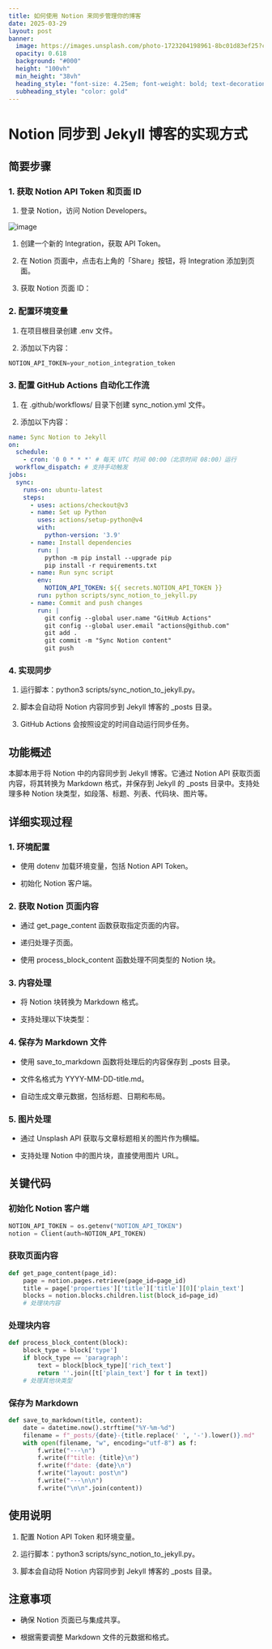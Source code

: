 ```yaml
---
title: 如何使用 Notion 来同步管理你的博客
date: 2025-03-29
layout: post
banner:
  image: https://images.unsplash.com/photo-1723204198961-8bc01d83ef25?crop=entropy&cs=tinysrgb&fit=max&fm=jpg&ixid=M3w2OTIwMzJ8MHwxfHJhbmRvbXx8fHx8fHx8fDE3NDMyMjIzMDZ8&ixlib=rb-4.0.3&q=80&w=1080
  opacity: 0.618
  background: "#000"
  height: "100vh"
  min_height: "38vh"
  heading_style: "font-size: 4.25em; font-weight: bold; text-decoration: underline"
  subheading_style: "color: gold"
---
```


# Notion 同步到 Jekyll 博客的实现方式

## 简要步骤

### 1. 获取 Notion API Token 和页面 ID

1. 登录 Notion，访问 Notion Developers。

![image](https://prod-files-secure.s3.us-west-2.amazonaws.com/a7a0cc5a-89b9-4cda-8686-1fba0ca52f40/d19c1afe-dea5-4312-9333-786b0ba83054/image.png?X-Amz-Algorithm=AWS4-HMAC-SHA256&X-Amz-Content-Sha256=UNSIGNED-PAYLOAD&X-Amz-Credential=ASIAZI2LB466RHVVSQS2%2F20250329%2Fus-west-2%2Fs3%2Faws4_request&X-Amz-Date=20250329T042506Z&X-Amz-Expires=3600&X-Amz-Security-Token=IQoJb3JpZ2luX2VjEAAaCXVzLXdlc3QtMiJGMEQCIHylJmnuBzoP9gX2m3G3sE3DQZdGLKxxszRCPWoBc1SvAiAIdSDwti4qrPXjWhmCwe%2FmPIStQ5nhnrBsaNuqrIg4jSr%2FAwhpEAAaDDYzNzQyMzE4MzgwNSIMevXoPDretyQkGDwMKtwDoIEtrXwyJvBOf2brcyyaBeRlkAfLJioJudvNIr4F9wQH0L8sQGQqOn3kOqTz4jvDforLraxidS5Sgp34QXRErBF7gIyJDSwspWyC44U%2Fc%2Bb%2FCEoI39KvFGfSaCtdXS4yKcsoeWmnWI%2F%2BYutQhzoW3hyCdxLI32hJWNAxcK2v2gYv99m3uPXWRD0%2Fn4KPEZR0foFM%2BKhaM61vVAfTGz0t%2FxSl%2Fyvzba3uG249iRLM9%2FhSx9GvpW9Ooa0XjdmDiJbbBGpMa7UFDkZ5aHUbRYbheDJg%2Bksqo%2FW8K190fIWSQ%2FDBaOB6Lk41zPPGatjijtOY9xB2qR%2BgsKlfJovUrYML9gAJF8tXRZoDZi31NOQC9omKk0pxpUNSNiMc%2F1GJ3r1wB8qLJllb2B7Jljddeuqi597mnKrVv93BquoEC1KwzUMdCvvExTUQXfZDuOYtLJy4AlWalhqTDtK8Uu77qy%2BUPB8Pf0QdgGVceXOiu%2FnenVcX%2BiZO0mh7l0ds9fhyTX7EYOuYbR%2FpUWcn41ZDHoPS7XJMOc4fHo43br2kok2dDqz96o9RM6oMldRQJt5VNgZZv41V4rSXSSHfkZErMzv3HVTHLVCX%2BX8daRvuAKfokLRftPEkZolfTNtJdJ8w09%2BcvwY6pgFLwJgVnugrNCkNDp%2BWV1iKOG5JQHTrpJvgWz%2BkOgdUu2oA8GJ6sbt4oTfD7xuwgjFkkZK%2FnQsUo6sX7YmCc2cJID18IKCajLCC3lUbL9spBnfXNGzI44U%2FQ6htgaIIOOe1GDIAqUFaIR6NqGGoZvwphNvbgsSX1uAgyWT7YljV1UwRQ102U64xTe%2BmWYtGmq2t3JHNaDcQrbHgX6uP6GVvSPRxuXiy&X-Amz-Signature=d7a71ce3f9b2035904116577a1830ee2362fff7ee5d5534258575330b75169b6&X-Amz-SignedHeaders=host&x-id=GetObject)

1. 创建一个新的 Integration，获取 API Token。

1. 在 Notion 页面中，点击右上角的「Share」按钮，将 Integration 添加到页面。

1. 获取 Notion 页面 ID：


### 2. 配置环境变量

1. 在项目根目录创建 .env 文件。

1. 添加以下内容：

```javascript
NOTION_API_TOKEN=your_notion_integration_token
```

### 3. 配置 GitHub Actions 自动化工作流

1. 在 .github/workflows/ 目录下创建 sync_notion.yml 文件。

1. 添加以下内容：

```yaml
name: Sync Notion to Jekyll
on:
  schedule:
    - cron: '0 0 * * *' # 每天 UTC 时间 00:00（北京时间 08:00）运行
  workflow_dispatch: # 支持手动触发
jobs:
  sync:
    runs-on: ubuntu-latest
    steps:
      - uses: actions/checkout@v3
      - name: Set up Python
        uses: actions/setup-python@v4
        with:
          python-version: '3.9'
      - name: Install dependencies
        run: |
          python -m pip install --upgrade pip
          pip install -r requirements.txt
      - name: Run sync script
        env:
          NOTION_API_TOKEN: ${{ secrets.NOTION_API_TOKEN }}
        run: python scripts/sync_notion_to_jekyll.py
      - name: Commit and push changes
        run: |
          git config --global user.name "GitHub Actions"
          git config --global user.email "actions@github.com"
          git add .
          git commit -m "Sync Notion content"
          git push
```

### 4. 实现同步

1. 运行脚本：python3 scripts/sync_notion_to_jekyll.py。

1. 脚本会自动将 Notion 内容同步到 Jekyll 博客的 _posts 目录。

1. GitHub Actions 会按照设定的时间自动运行同步任务。

## 功能概述

本脚本用于将 Notion 中的内容同步到 Jekyll 博客。它通过 Notion API 获取页面内容，将其转换为 Markdown 格式，并保存到 Jekyll 的 _posts 目录中。支持处理多种 Notion 块类型，如段落、标题、列表、代码块、图片等。

## 详细实现过程

### 1. 环境配置

- 使用 dotenv 加载环境变量，包括 Notion API Token。

- 初始化 Notion 客户端。

### 2. 获取 Notion 页面内容

- 通过 get_page_content 函数获取指定页面的内容。

- 递归处理子页面。

- 使用 process_block_content 函数处理不同类型的 Notion 块。

### 3. 内容处理

- 将 Notion 块转换为 Markdown 格式。

- 支持处理以下块类型：


### 4. 保存为 Markdown 文件

- 使用 save_to_markdown 函数将处理后的内容保存到 _posts 目录。

- 文件名格式为 YYYY-MM-DD-title.md。

- 自动生成文章元数据，包括标题、日期和布局。

### 5. 图片处理

- 通过 Unsplash API 获取与文章标题相关的图片作为横幅。

- 支持处理 Notion 中的图片块，直接使用图片 URL。

## 关键代码

### 初始化 Notion 客户端

```python
NOTION_API_TOKEN = os.getenv("NOTION_API_TOKEN")
notion = Client(auth=NOTION_API_TOKEN)
```

### 获取页面内容

```python
def get_page_content(page_id):
    page = notion.pages.retrieve(page_id=page_id)
    title = page['properties']['title']['title'][0]['plain_text']
    blocks = notion.blocks.children.list(block_id=page_id)
    # 处理块内容
```

### 处理块内容

```python
def process_block_content(block):
    block_type = block['type']
    if block_type == 'paragraph':
        text = block[block_type]['rich_text']
        return ''.join([t['plain_text'] for t in text])
    # 处理其他块类型
```

### 保存为 Markdown

```python
def save_to_markdown(title, content):
    date = datetime.now().strftime("%Y-%m-%d")
    filename = f"_posts/{date}-{title.replace(' ', '-').lower()}.md"
    with open(filename, "w", encoding="utf-8") as f:
        f.write("---\n")
        f.write(f"title: {title}\n")
        f.write(f"date: {date}\n")
        f.write("layout: post\n")
        f.write("---\n\n")
        f.write("\n\n".join(content))
```

## 使用说明

1. 配置 Notion API Token 和环境变量。

1. 运行脚本：python3 scripts/sync_notion_to_jekyll.py。

1. 脚本会自动将 Notion 内容同步到 Jekyll 博客的 _posts 目录。

## 注意事项

- 确保 Notion 页面已与集成共享。

- 根据需要调整 Markdown 文件的元数据和格式。